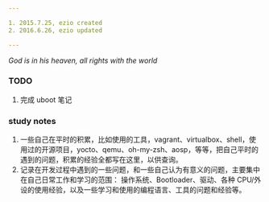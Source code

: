 ```yaml
---

1. 2015.7.25, ezio created
2. 2016.6.26, ezio updated

---
```


*God is in his heaven, all rights with the world*


### TODO

1. 完成 uboot 笔记

### study notes

1. 一些自己在平时的积累，比如使用的工具，vagrant、virtualbox、shell，使用过的开源项目，yocto、qemu、oh-my-zsh、aosp，等等，把自己平时的遇到的问题，积累的经验全都写在这里，以供查询。
2. 记录在开发过程中遇到的一些问题，和一些自己认为有意义的问题，主要集中在自己日常工作和学习的范围： 操作系统、Bootloader、驱动、各种 CPU/外设的使用经验，以及一些学习和使用的编程语言、工具的问题和经验等。


